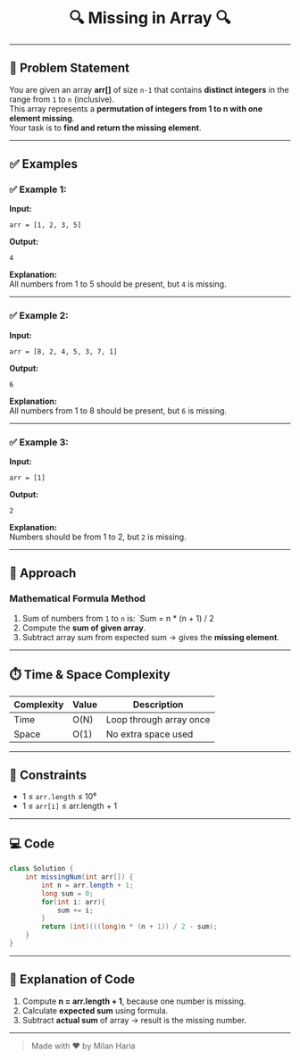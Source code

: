 <h1 align="center">🔍 Missing in Array 🔍</h1>

---

## 📝 Problem Statement

You are given an array **arr[]** of size `n-1` that contains **distinct integers** in the range from `1` to `n` (inclusive).  
This array represents a **permutation of integers from 1 to n with one element missing**.  
Your task is to **find and return the missing element**.

---

## ✅ Examples

### ✅ Example 1:

**Input:**
```
arr = [1, 2, 3, 5]
```
**Output:**
```
4
```
**Explanation:**  
All numbers from 1 to 5 should be present, but `4` is missing.

---

### ✅ Example 2:

**Input:**
```
arr = [8, 2, 4, 5, 3, 7, 1]
```
**Output:**
```
6
```
**Explanation:**  
All numbers from 1 to 8 should be present, but `6` is missing.

---

### ✅ Example 3:

**Input:**
```
arr = [1]
```
**Output:**
```
2
```
**Explanation:**  
Numbers should be from 1 to 2, but `2` is missing.

---

## 🧠 Approach

### Mathematical Formula Method

1. Sum of numbers from `1` to `n` is: `Sum = n * (n + 1) / 2
2. Compute the **sum of given array**.  
3. Subtract array sum from expected sum → gives the **missing element**.

---

## ⏱️ Time & Space Complexity

| Complexity | Value | Description |
|------------|-------|-------------|
| Time       | O(N) | Loop through array once |
| Space      | O(1) | No extra space used |

---

## 🎯 Constraints
- 1 ≤ `arr.length` ≤ 10⁶  
- 1 ≤ `arr[i]` ≤ arr.length + 1  

---

## 💻 Code
```java
class Solution {
    int missingNum(int arr[]) {
        int n = arr.length + 1;
        long sum = 0;
        for(int i: arr){
            sum += i;
        }
        return (int)(((long)n * (n + 1)) / 2 - sum);
    }
}
```

---

## 📝 Explanation of Code

1. Compute **n = arr.length + 1**, because one number is missing.  
2. Calculate **expected sum** using formula.  
3. Subtract **actual sum** of array → result is the missing number.  

---

> Made with ❤️ by Milan Haria
